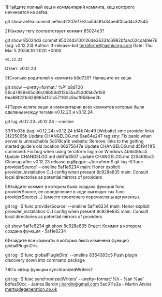 1)Найдите полный хеш и комментарий коммита, хеш которого начинается на aefea.

git show aefea
commit aefead2207ef7e2aa5dc81a34aedf0cad4c32545

2)Какому тегу соответствует коммит 85024d3?

git show 85024d3
commit 85024d3100126de36331c6982bfaac02cdab9e76 (tag: v0.12.23)
Author: tf-release-bot <terraform@hashicorp.com>
Date:   Thu Mar 5 20:56:10 2020 +0000

    v0.12.23
Ответ: v0.12.23

3)Сколько родителей у коммита b8d720? Напишите их хеши.

git show --pretty=format:' %P' b8d720
56cd7859e05c36c06b56d013b55a252d0bb7e158 9ea88f22fc6269854151c571162c5bcf958bee2b

4)Перечислите хеши и комментарии всех коммитов которые были сделаны между тегами v0.12.23 и v0.12.24.

git log  v0.12.23..v0.12.24  --oneline

33ff1c03b (tag: v0.12.24) v0.12.24
b14b74c49 [Website] vmc provider links
3f235065b Update CHANGELOG.md
6ae64e247 registry: Fix panic when server is unreachable
5c619ca1b website: Remove links to the getting started guide's old location
06275647e Update CHANGELOG.md
d5f9411f5 command: Fix bug when using terraform login on Windows
4b6d06cc5 Update CHANGELOG.md
dd01a3507 Update CHANGELOG.md
225466bc3 Cleanup after v0.12.23 release
pg@pgpc:~/terraform$ git log -S'func providerSource' --oneline
5af1e6234 main: Honor explicit provider_installation CLI config when present
8c928e835 main: Consult local directories as potential mirrors of providers

5)Найдите коммит в котором была создана функция func providerSource, ее определение в коде выглядит так func providerSource(...) (вместо троеточего перечислены аргументы).

git log -S'func providerSource' --oneline
5af1e6234 main: Honor explicit provider_installation CLI config when present
8c928e835 main: Consult local directories as potential mirrors of providers


git show 5af1e6234
git show 8c928e835
Ответ: Коммит в котором создана функция - 5af1e6234

6)Найдите все коммиты в которых была изменена функция globalPluginDirs.

git log -S'func globalPluginDirs' --oneline
8364383c3 Push plugin discovery down into command package

7)Кто автор функции synchronizedWriters?

git log -S'func synchronizedWriters' --pretty=format:'%h - %an %ae'
bdfea50cc - James Bardin j.bardin@gmail.com
5ac311e2a - Martin Atkins mart@degeneration.co.uk
